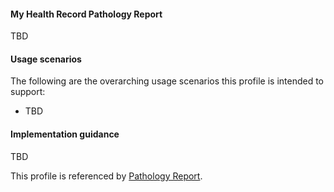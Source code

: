 #### My Health Record Pathology Report
TBD

#### Usage scenarios
The following are the overarching usage scenarios this profile is intended to support:
* TBD

#### Implementation guidance
TBD

This profile is referenced by [Pathology Report](StructureDefinition-composition-pathreport-1.html).